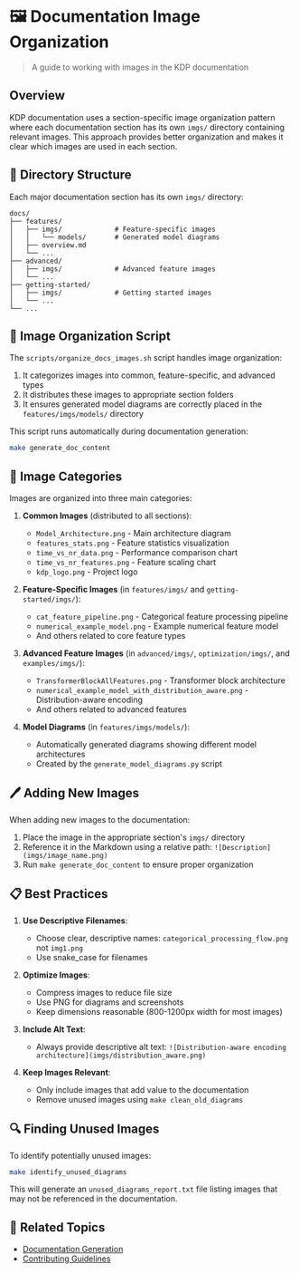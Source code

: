 # 🖼️ Documentation Image Organization

> A guide to working with images in the KDP documentation

## Overview

KDP documentation uses a section-specific image organization pattern where each documentation section has its own `imgs/` directory containing relevant images. This approach provides better organization and makes it clear which images are used in each section.

## 📁 Directory Structure

Each major documentation section has its own `imgs/` directory:

```
docs/
├── features/
│   ├── imgs/             # Feature-specific images
│   │   └── models/       # Generated model diagrams
│   ├── overview.md
│   └── ...
├── advanced/
│   ├── imgs/             # Advanced feature images
│   └── ...
├── getting-started/
│   ├── imgs/             # Getting started images
│   └── ...
└── ...
```

## 🔄 Image Organization Script

The `scripts/organize_docs_images.sh` script handles image organization:

1. It categorizes images into common, feature-specific, and advanced types
2. It distributes these images to appropriate section folders
3. It ensures generated model diagrams are correctly placed in the `features/imgs/models/` directory

This script runs automatically during documentation generation:

```bash
make generate_doc_content
```

## 🎨 Image Categories

Images are organized into three main categories:

1. **Common Images** (distributed to all sections):
   - `Model_Architecture.png` - Main architecture diagram
   - `features_stats.png` - Feature statistics visualization
   - `time_vs_nr_data.png` - Performance comparison chart
   - `time_vs_nr_features.png` - Feature scaling chart
   - `kdp_logo.png` - Project logo

2. **Feature-Specific Images** (in `features/imgs/` and `getting-started/imgs/`):
   - `cat_feature_pipeline.png` - Categorical feature processing pipeline
   - `numerical_example_model.png` - Example numerical feature model
   - And others related to core feature types

3. **Advanced Feature Images** (in `advanced/imgs/`, `optimization/imgs/`, and `examples/imgs/`):
   - `TransformerBlockAllFeatures.png` - Transformer block architecture
   - `numerical_example_model_with_distribution_aware.png` - Distribution-aware encoding
   - And others related to advanced features

4. **Model Diagrams** (in `features/imgs/models/`):
   - Automatically generated diagrams showing different model architectures
   - Created by the `generate_model_diagrams.py` script

## 🖊️ Adding New Images

When adding new images to the documentation:

1. Place the image in the appropriate section's `imgs/` directory
2. Reference it in the Markdown using a relative path: `![Description](imgs/image_name.png)`
3. Run `make generate_doc_content` to ensure proper organization

## 📋 Best Practices

1. **Use Descriptive Filenames**:
   - Choose clear, descriptive names: `categorical_processing_flow.png` not `img1.png`
   - Use snake_case for filenames

2. **Optimize Images**:
   - Compress images to reduce file size
   - Use PNG for diagrams and screenshots
   - Keep dimensions reasonable (800-1200px width for most images)

3. **Include Alt Text**:
   - Always provide descriptive alt text: `![Distribution-aware encoding architecture](imgs/distribution_aware.png)`

4. **Keep Images Relevant**:
   - Only include images that add value to the documentation
   - Remove unused images using `make clean_old_diagrams`

## 🔍 Finding Unused Images

To identify potentially unused images:

```bash
make identify_unused_diagrams
```

This will generate an `unused_diagrams_report.txt` file listing images that may not be referenced in the documentation.

## 🤝 Related Topics

- [Documentation Generation](auto-documentation.md)
- [Contributing Guidelines](../contributing.md)
